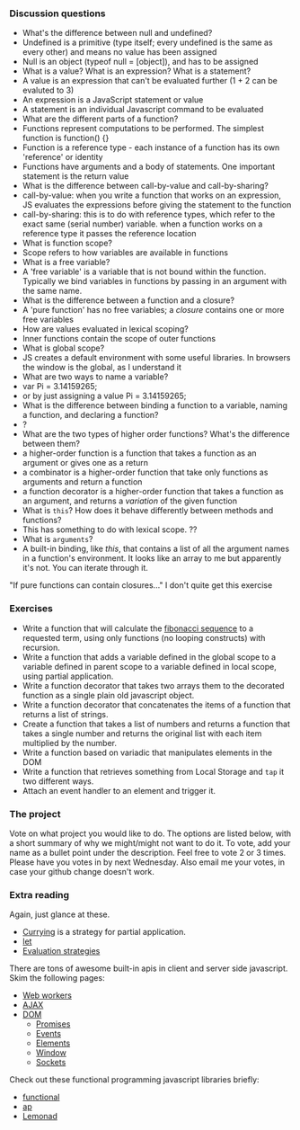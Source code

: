 ### Discussion questions


- What's the difference between null and undefined?
 - Undefined is a primitive (type itself; every undefined is the same as every other) and means no value has been assigned
 - Null is an object (typeof null = [object]), and has to be assigned
- What is a value? What is an expression? What is a statement?
 - A value is an expression that can't be evaluated further (1 + 2 can be evaluted to 3)
 - An expression is a JavaScript statement or value
 - A statement is an individual Javascript command to be evaluated
- What are the different parts of a function?
 - Functions represent computations to be performed. The simplest function is function() {}
 - Function is a reference type - each instance of a function has its own 'reference' or identity
 - Functions have arguments and a body of statements. One important statement is the return value
- What is the difference between call-by-value and call-by-sharing?
 - call-by-value: when you write a function that works on an expression, JS evaluates the expressions before giving the statement to the function
 - call-by-sharing: this is to do with reference types, which refer to the exact same (serial number) variable. when a function works on a reference type it passes the reference location
- What is function scope?
 - Scope refers to how variables are available in functions
- What is a free variable?
 - A 'free variable' is a variable that is not bound within the function. Typically we bind variables in functions by passing in an argument with the same name. 
- What is the difference between a function and a closure?
 - A 'pure function' has no free variables; a _closure_ contains one or more free variables
- How are values evaluated in lexical scoping?
 - Inner functions contain the scope of outer functions
- What is global scope?
 - JS creates a default environment with some useful libraries. In browsers the window is the global, as I understand it
- What are two ways to name a variable?
 - var Pi = 3.14159265;
 - or by just assigning a value Pi = 3.14159265;
- What is the difference between binding a function to a variable, naming a function, and declaring a function?
 - ?
- What are the two types of higher order functions? What's the difference between them?
 - a higher-order function is a function that takes a function as an argument or gives one as a return
 - a combinator is a higher-order function that take only functions as arguments and return a function
 - a function decorator is a higher-order function that takes a function as an argument, and returns a _variation_ of the given function
- What is `this`? How does it behave differently between methods and functions?
 - This has something to do with lexical scope. ??
- What is `arguments`?
 - A built-in binding, like _this_, that contains a list of all the argument names in a function's environment. It looks like an array to me but apparently it's not. You can iterate through it.


"If pure functions can contain closures..." I don't quite get this exercise


### Exercises

- Write a function that will calculate the [fibonacci sequence](http://en.wikipedia.org/wiki/Fibonacci_number) to a requested term, using only functions (no looping constructs) with recursion.
- Write a function that adds a variable defined in the global scope to a variable defined in parent scope to a variable defined in local scope, using partial application.
- Write a function decorator that takes two arrays them to the decorated function as a single plain old javascript object.
- Write a function decorator that concatenates the items of a function that returns a list of strings.
- Create a function that takes a list of numbers and returns a function that takes a single number and returns the original list with each item multiplied by the number.
- Write a function based on variadic that manipulates elements in the DOM
- Write a function that retrieves something from Local Storage and `tap` it two different ways.
- Attach an event handler to an element and trigger it.


### The project

Vote on what project you would like to do. The options are listed below, with a short summary of why we might/might not want to do it. To vote, add your name as a bullet point under the description. Feel free to vote 2 or 3 times. Please have you votes in by next Wednesday. Also email me your votes, in case your github change doesn't work.

### Extra reading

Again, just glance at these.

- [Currying](https://en.wikipedia.org/wiki/Currying) is a strategy for partial application.
- [let](http://stackoverflow.com/a/11444416/1467342)
- [Evaluation strategies](http://en.wikipedia.org/wiki/Evaluation_strategy)

There are tons of awesome built-in apis in client and server side javascript. Skim the following pages:

- [Web workers](https://developer.mozilla.org/en-US/docs/Web/Guide/Performance/Using_web_workers)
- [AJAX](https://developer.mozilla.org/en-US/docs/Web/API/XMLHttpRequest)
- [DOM](https://developer.mozilla.org/en-US/docs/Web/API/Document_Object_Model)
    - [Promises](https://developer.mozilla.org/en-US/docs/Web/JavaScript/Reference/Global_Objects/Promise)
    - [Events](https://developer.mozilla.org/en-US/docs/Web/API/Event)
    - [Elements](https://developer.mozilla.org/en-US/docs/Web/API/Element)
    - [Window](https://developer.mozilla.org/en-US/docs/Web/API/Window)
    - [Sockets](http://socket.io/)

Check out these functional programming javascript libraries briefly:

- [functional](http://osteele.com/sources/javascript/functional/)
- [ap](https://github.com/substack/node-ap)
- [Lemonad](https://github.com/fogus/lemonad)
